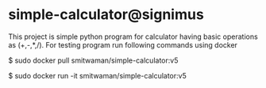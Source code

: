 # simple-calculator@signimus

This project is simple python program for calculator having basic operations as (+,-,*,/).
For testing program run following commands using docker

$ sudo docker pull smitwaman/simple-calculator:v5

$ sudo docker run -it smitwaman/simple-calculator:v5




